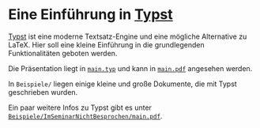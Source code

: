 # Eine Einführung in [Typst](https://typst.app)

[Typst](https://typst.app) ist eine moderne Textsatz-Engine und eine mögliche Alternative zu LaTeX. Hier soll eine kleine Einführung in die grundlegenden Funktionalitäten geboten werden.

Die Präsentation liegt in [`main.typ`](main.typ) und kann in [`main.pdf`](main.pdf) angesehen werden.

In `Beispiele/` liegen einige kleine und große Dokumente, die mit Typst geschrieben wurden.

Ein paar weitere Infos zu Typst gibt es unter [`Beispiele/ImSeminarNichtBesprochen/main.pdf`](Beispiele/ImSeminarNichtBesprochen/main.pdf).